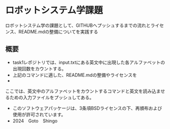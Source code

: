# ロボットシステム学課題

ロボットシステム学の課題として、GITHUBへプッシュするまでの流れとライセンス、README.mdの整備についてを実践する

## 概要
- task1レポジトリでは、input.txtにある英文中に出現した各アルファベットの出現回数をカウントする。
- 上記のコマンドに適した、README.mdの整備やライセンスを
- 
ここでは、英文中のアルファベットをカウントするコマンドと英文を読み込ませるための入力ファイルをプッシュしてある。

- このソフトウェアパッケージは、3条項BSDライセンスの下、再頒布および使用が許可されています。
- 2024　Goto　Shingo
